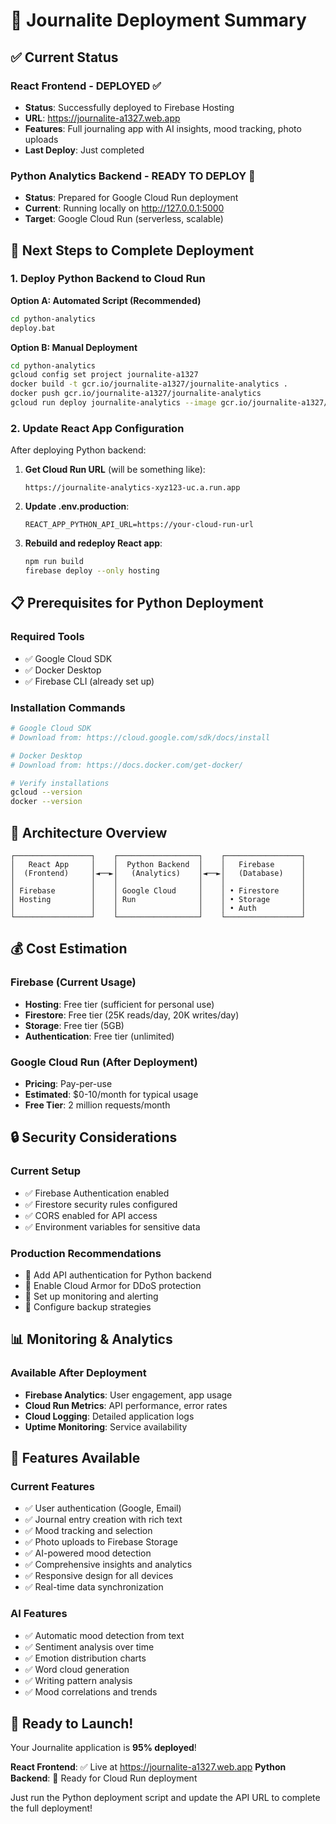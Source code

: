 # 🚀 Journalite Deployment Summary

## ✅ Current Status

### React Frontend - DEPLOYED ✅
- **Status**: Successfully deployed to Firebase Hosting
- **URL**: https://journalite-a1327.web.app
- **Features**: Full journaling app with AI insights, mood tracking, photo uploads
- **Last Deploy**: Just completed

### Python Analytics Backend - READY TO DEPLOY 🔄
- **Status**: Prepared for Google Cloud Run deployment
- **Current**: Running locally on http://127.0.0.1:5000
- **Target**: Google Cloud Run (serverless, scalable)

## 🎯 Next Steps to Complete Deployment

### 1. Deploy Python Backend to Cloud Run

**Option A: Automated Script (Recommended)**
```bash
cd python-analytics
deploy.bat
```

**Option B: Manual Deployment**
```bash
cd python-analytics
gcloud config set project journalite-a1327
docker build -t gcr.io/journalite-a1327/journalite-analytics .
docker push gcr.io/journalite-a1327/journalite-analytics
gcloud run deploy journalite-analytics --image gcr.io/journalite-a1327/journalite-analytics --platform managed --region us-central1 --allow-unauthenticated
```

### 2. Update React App Configuration

After deploying Python backend:

1. **Get Cloud Run URL** (will be something like):
   ```
   https://journalite-analytics-xyz123-uc.a.run.app
   ```

2. **Update .env.production**:
   ```
   REACT_APP_PYTHON_API_URL=https://your-cloud-run-url
   ```

3. **Rebuild and redeploy React app**:
   ```bash
   npm run build
   firebase deploy --only hosting
   ```

## 📋 Prerequisites for Python Deployment

### Required Tools
- ✅ Google Cloud SDK
- ✅ Docker Desktop
- ✅ Firebase CLI (already set up)

### Installation Commands
```bash
# Google Cloud SDK
# Download from: https://cloud.google.com/sdk/docs/install

# Docker Desktop
# Download from: https://docs.docker.com/get-docker/

# Verify installations
gcloud --version
docker --version
```

## 🔧 Architecture Overview

```
┌─────────────────┐    ┌──────────────────┐    ┌─────────────────┐
│   React App     │    │  Python Backend  │    │   Firebase      │
│  (Frontend)     │◄──►│   (Analytics)    │◄──►│   (Database)    │
│                 │    │                  │    │                 │
│ Firebase        │    │ Google Cloud     │    │ • Firestore     │
│ Hosting         │    │ Run              │    │ • Storage       │
│                 │    │                  │    │ • Auth          │
└─────────────────┘    └──────────────────┘    └─────────────────┘
```

## 💰 Cost Estimation

### Firebase (Current Usage)
- **Hosting**: Free tier (sufficient for personal use)
- **Firestore**: Free tier (25K reads/day, 20K writes/day)
- **Storage**: Free tier (5GB)
- **Authentication**: Free tier (unlimited)

### Google Cloud Run (After Deployment)
- **Pricing**: Pay-per-use
- **Estimated**: $0-10/month for typical usage
- **Free Tier**: 2 million requests/month

## 🔒 Security Considerations

### Current Setup
- ✅ Firebase Authentication enabled
- ✅ Firestore security rules configured
- ✅ CORS enabled for API access
- ✅ Environment variables for sensitive data

### Production Recommendations
- 🔄 Add API authentication for Python backend
- 🔄 Enable Cloud Armor for DDoS protection
- 🔄 Set up monitoring and alerting
- 🔄 Configure backup strategies

## 📊 Monitoring & Analytics

### Available After Deployment
- **Firebase Analytics**: User engagement, app usage
- **Cloud Run Metrics**: API performance, error rates
- **Cloud Logging**: Detailed application logs
- **Uptime Monitoring**: Service availability

## 🎉 Features Available

### Current Features
- ✅ User authentication (Google, Email)
- ✅ Journal entry creation with rich text
- ✅ Mood tracking and selection
- ✅ Photo uploads to Firebase Storage
- ✅ AI-powered mood detection
- ✅ Comprehensive insights and analytics
- ✅ Responsive design for all devices
- ✅ Real-time data synchronization

### AI Features
- ✅ Automatic mood detection from text
- ✅ Sentiment analysis over time
- ✅ Emotion distribution charts
- ✅ Word cloud generation
- ✅ Writing pattern analysis
- ✅ Mood correlations and trends

## 🚀 Ready to Launch!

Your Journalite application is **95% deployed**! 

**React Frontend**: ✅ Live at https://journalite-a1327.web.app
**Python Backend**: 🔄 Ready for Cloud Run deployment

Just run the Python deployment script and update the API URL to complete the full deployment!
